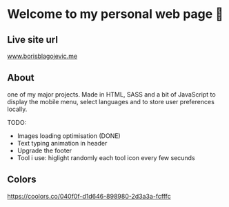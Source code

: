 # Welcome to my personal web page 👋

## Live site url
www.borisblagojevic.me

## About

one of my major projects. Made in HTML, SASS and a bit of JavaScript to display the mobile menu, select languages and to store user preferences locally.

TODO:
- Images loading optimisation (DONE)
- Text typing animation in header
- Upgrade the footer
- Tool i use: higlight randomly each tool icon every few secunds

## Colors
https://coolors.co/040f0f-d1d646-898980-2d3a3a-fcfffc
